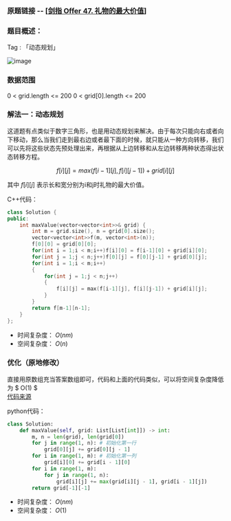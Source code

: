 ### 原题链接 -- [[剑指 Offer 47. 礼物的最大价值](https://leetcode.cn/problems/li-wu-de-zui-da-jie-zhi-lcof/)]

### 题目概述：
Tag : 「动态规划」

![image](https://user-images.githubusercontent.com/99656524/223944881-a5027d10-bcdb-4a1d-9d8f-b55ade9538b7.png)

### 数据范围
0 < grid.length <= 200
0 < grid[0].length <= 200

### 解法一：动态规划
这道题有点类似于数字三角形，也是用动态规划来解决。由于每次只能向右或者向下移动，那么当我们走到最右边或者最下面的时候，就只能从一种方向转移，我们可以先将这些状态先预处理出来，再根据从上边转移和从左边转移两种状态得出状态转移方程。

$$
  f[i][j] = max(f[i-1][j], f[i][j-1]) + grid[i][j]
$$

其中 $f[i][j]$ 表示长和宽分别为i和j时礼物的最大价值。

C++代码：
```cpp
class Solution {
public:
    int maxValue(vector<vector<int>>& grid) {
        int m = grid.size(), n = grid[0].size();
        vector<vector<int>>f(m, vector<int>(n));
        f[0][0] = grid[0][0];
        for(int i = 1;i < m;i++)f[i][0] = f[i-1][0] + grid[i][0];
        for(int j = 1;j < n;j++)f[0][j] = f[0][j-1] + grid[0][j];
        for(int i = 1;i < m;i++)
        {
            for(int j = 1;j < n;j++)
            {
                f[i][j] = max(f[i-1][j], f[i][j-1]) + grid[i][j];
            }
        }
        return f[m-1][n-1];
    }
};
```
* 时间复杂度： $O(nm)$ 
* 空间复杂度： $O(n)$

### 优化（原地修改）
直接用原数组充当答案数组即可，代码和上面的代码类似，可以将空间复杂度降低为 $ O(1) $  
[代码来源](https://leetcode.cn/problems/li-wu-de-zui-da-jie-zhi-lcof/solution/mian-shi-ti-47-li-wu-de-zui-da-jie-zhi-dong-tai-gu/)

python代码：
```py
class Solution:
    def maxValue(self, grid: List[List[int]]) -> int:
        m, n = len(grid), len(grid[0])
        for j in range(1, n): # 初始化第一行
            grid[0][j] += grid[0][j - 1]
        for i in range(1, m): # 初始化第一列
            grid[i][0] += grid[i - 1][0]
        for i in range(1, m):
            for j in range(1, n):
                grid[i][j] += max(grid[i][j - 1], grid[i - 1][j])
        return grid[-1][-1]
```
* 时间复杂度： $O(nm)$ 
* 空间复杂度： $O(1)$
